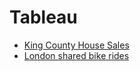 # Tableau

- [King County House Sales](https://github.com/MCDC172/DS-Journey/tree/main/Data-Visualization/Tableau/HouseSales)
- [London shared bike rides](https://github.com/MCDC172/DS-Journey/tree/main/Data-Visualization/Tableau/London-bikes)
